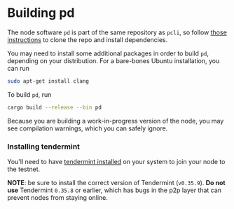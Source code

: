 # Building pd

The node software `pd` is part of the same repository as `pcli`, so follow
[those instructions](../pcli/install.md) to clone the repo and install dependencies.

You may need to install some additional packages in order to build `pd`,
depending on your distribution. For a bare-bones Ubuntu installation, you can
run

```bash
sudo apt-get install clang
```

To build `pd`, run

```bash
cargo build --release --bin pd
```

Because you are building a work-in-progress version of the node, you may see compilation warnings,
which you can safely ignore.

### Installing tendermint

You'll need to have [tendermint installed](https://docs.tendermint.com/v0.35/introduction/install.html) on your system to join your node to the testnet.

**NOTE**: be sure to install the correct version of Tendermint (`v0.35.9`).
**Do not use** Tendermint `0.35.8` or earlier, which has bugs in the p2p layer
that can prevent nodes from staying online.
